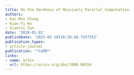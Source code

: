 ```yaml
---
title: On the Hardness of Massively Parallel Computation
authors:
- Kai-Min Chung
- Kuan-Yi Ho
- Xiaorui Sun
date: '2020-01-01'
publishDate: '2025-05-18T16:29:48.735735Z'
publication_types:
- article-journal
publication: '*CoRR*'
links:
- name: arXiv
  url: https://arxiv.org/abs/2008.06554
---
```

